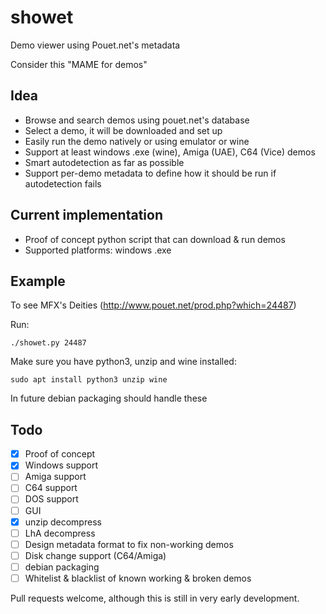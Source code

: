 # showet

Demo viewer using Pouet.net's metadata

Consider this "MAME for demos"

## Idea
* Browse and search demos using pouet.net's database
* Select a demo, it will be downloaded and set up
* Easily run the demo natively or using emulator or wine
* Support at least windows .exe (wine), Amiga (UAE), C64 (Vice) demos
* Smart autodetection as far as possible
* Support per-demo metadata to define how it should be run if autodetection fails

## Current implementation
* Proof of concept python script that can download & run demos
* Supported platforms: windows .exe

## Example

To see MFX's Deities (http://www.pouet.net/prod.php?which=24487) 

Run:

```
./showet.py 24487
```

Make sure you have python3, unzip and wine installed:

```
sudo apt install python3 unzip wine
```
In future debian packaging should handle these

## Todo

- [x] Proof of concept
- [x] Windows support
- [ ] Amiga support
- [ ] C64 support
- [ ] DOS support
- [ ] GUI
- [x] unzip decompress
- [ ] LhA decompress
- [ ] Design metadata format to fix non-working demos
- [ ] Disk change support (C64/Amiga)
- [ ] debian packaging
- [ ] Whitelist & blacklist of known working & broken demos

Pull requests welcome, although this is still in very early development.

